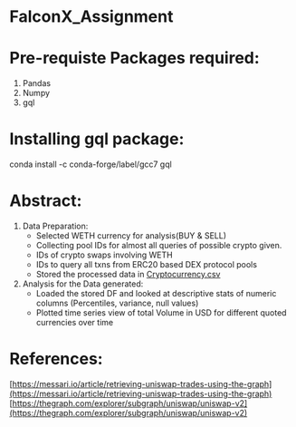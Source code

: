 # FalconX_Assignment
# Pre-requiste Packages required:
1. Pandas
2. Numpy
3. gql

# Installing gql package:
conda install -c conda-forge/label/gcc7 gql

# Abstract:
1. Data Preparation:
    * Selected WETH currency for analysis(BUY & SELL)
    * Collecting pool IDs for almost all queries of possible crypto given.
    * IDs of crypto swaps involving WETH
    * IDs to query all txns from ERC20 based DEX protocol pools
    * Stored the processed data in [Cryptocurrency.csv](https://github.com/Srujan711/FalconX_Assignment/blob/main/Cryptocurrency.csv)
2. Analysis for the Data generated:
    * Loaded the stored DF and looked at descriptive stats of numeric columns (Percentiles, variance, null values)
    * Plotted time series view of total Volume in USD for different quoted currencies over time

# References:
   [https://messari.io/article/retrieving-uniswap-trades-using-the-graph](https://messari.io/article/retrieving-uniswap-trades-using-the-graph)
   [https://thegraph.com/explorer/subgraph/uniswap/uniswap-v2](https://thegraph.com/explorer/subgraph/uniswap/uniswap-v2)
